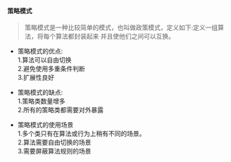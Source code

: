 #### 策略模式
> 策略模式是一种比较简单的模式，也叫做政策模式，定义如下:定义一组算法，将每个算法都封装起来
>并且使他们之间可以互换。

* 策略模式的优点:  
1.算法可以自由切换  
2.避免使用多重条件判断  
3.扩展性良好
* 策略模式的缺点:  
1.策略类数量增多  
2.所有的策略类都需要对外暴露

* 策略模式的使用场景  
1.多个类只有在算法或行为上稍有不同的场景。  
2.算法需要自由切换的场景  
3.需要屏蔽算法规则的场景